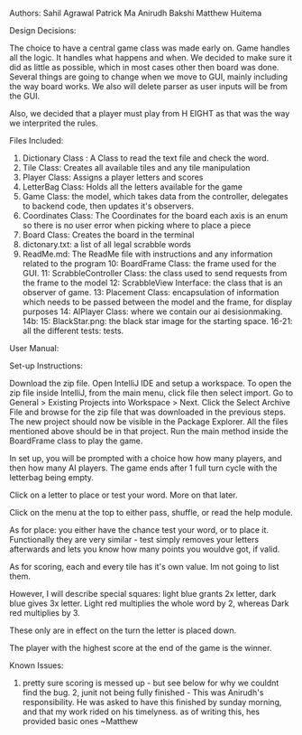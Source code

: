 Authors: 
Sahil Agrawal
Patrick Ma
Anirudh Bakshi 
Matthew Huitema

Design Decisions:

The choice to have a central game class was made early on. Game handles all the logic. It handles what happens and when.
We decided to make sure it did as little as possible, which in most cases other then board was done. Several things are going
to change when we move to GUI, mainly including the way board works. We also will delete parser as user inputs will be from the GUI.

Also, we decided that a player must play from H EIGHT as that was the way we interprited the rules.

Files Included:

1. Dictionary Class : A Class to read the text file and check the word.  
2. Tile Class: Creates all available tiles and any tile manipulation
3. Player Class: Assigns a player letters and scores
4. LetterBag Class: Holds all the letters available for the game
5. Game Class: the model, which takes data from the controller, delegates to backend code, then updates it's observers.
6. Coordinates Class: The Coordinates for the board each axis is an enum so there is no user error when picking where to place a piece
7. Board Class: Creates the board in the terminal
8. dictonary.txt: a list of all legal scrabble words
9. ReadMe.md: The ReadMe file with instructions and any information related to the program 
10: BoardFrame Class: the frame used for the GUI.
11: ScrabbleController Class: the class used to send requests from the frame to the model
12: ScrabbleView Interface: the class that is an observer of game.
13: Placement Class: encapsulation of information which needs to be passed between the model and the frame, for display purposes
14: AIPlayer Class: where we contain our ai desisionmaking.
    14b: 
15: BlackStar.png: the black star image for the starting space.
16-21: all the different tests: tests.

User Manual:

Set-up Instructions:

Download the zip file. Open IntelliJ IDE and setup a workspace. To open the zip file inside IntelliJ,
from the main menu, click file then select import. Go to General > Existing Projects into Workspace > Next. 
Click the Select Archive File and browse for the zip file that was downloaded in the previous steps. 
The new project should now be visible in the Package Explorer. All the files mentioned above should be in that project. 
Run the main method inside the BoardFrame class to play the game.

In set up, you will be prompted with a choice how how many players, and then how many AI players. The game ends after 1 full turn cycle with the letterbag being empty.

Click on a letter to place or test your word. More on that later.

Click on the menu at the top to either pass, shuffle, or read the help module.

As for place: you either have the chance test your word, or to place it.
Functionally they are very similar - test simply removes your letters afterwards and lets you know how many points you wouldve got, if valid.

As for scoring, each and every tile has it's own value.
Im not going to list them.

However, I will describe special squares: light blue grants 2x letter, dark blue gives 3x letter.
Light red multiplies the whole word by 2, whereas Dark red multiplies by 3.

These only are in effect on the turn the letter is placed down.

The player with the highest score at the end of the game is the winner.




Known Issues: 
1. pretty sure scoring is messed up - but see below for why we couldnt find the bug.
2, junit not being fully finished - This was Anirudh's responsibility. He was asked to have this finished by sunday morning, and that my work rided on his timelyness.
as of writing this, hes provided basic ones ~Matthew

